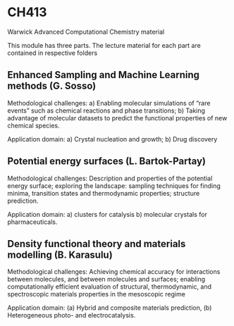 # CH413
Warwick Advanced Computational Chemistry material

This module has three parts. The lecture material for each part are contained in respective folders

## Enhanced Sampling and Machine Learning methods (G. Sosso)
Methodological challenges: a) Enabling molecular simulations of “rare events” such as chemical reactions and phase transitions; b) Taking advantage of molecular datasets to predict the functional properties of new chemical species.

Application domain: a) Crystal nucleation and growth; b) Drug discovery

## Potential energy surfaces (L. Bartok-Partay)
Methodological challenges: Description and properties of the potential energy surface; exploring the landscape: sampling techniques for finding minima, transition states and thermodynamic properties; structure prediction.

Application domain: a) clusters for catalysis b) molecular crystals for pharmaceuticals.

## Density functional theory and materials modelling (B. Karasulu)
Methodological challenges: Achieving chemical accuracy for interactions between molecules, and between molecules and surfaces; enabling computationally efficient evaluation of structural, thermodynamic, and spectroscopic materials properties in the mesoscopic regime

Application domain: (a) Hybrid and composite materials prediction, (b) Heterogeneous photo- and electrocatalysis.

